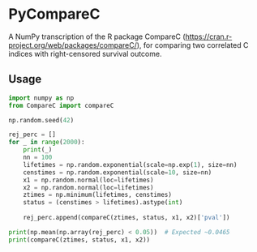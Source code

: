 # PyCompareC

A NumPy transcription of the R package CompareC (https://cran.r-project.org/web/packages/compareC/), for comparing two correlated C indices with right-censored survival outcome.

## Usage

```python
import numpy as np
from CompareC import compareC

np.random.seed(42)

rej_perc = []
for _ in range(2000):
    print(_)
    nn = 100
    lifetimes = np.random.exponential(scale=np.exp(1), size=nn)
    censtimes = np.random.exponential(scale=10, size=nn)
    x1 = np.random.normal(loc=lifetimes)
    x2 = np.random.normal(loc=lifetimes)
    ztimes = np.minimum(lifetimes, censtimes)
    status = (censtimes > lifetimes).astype(int)
    
    rej_perc.append(compareC(ztimes, status, x1, x2)['pval'])

print(np.mean(np.array(rej_perc) < 0.05))  # Expected ~0.0465
print(compareC(ztimes, status, x1, x2))
```

